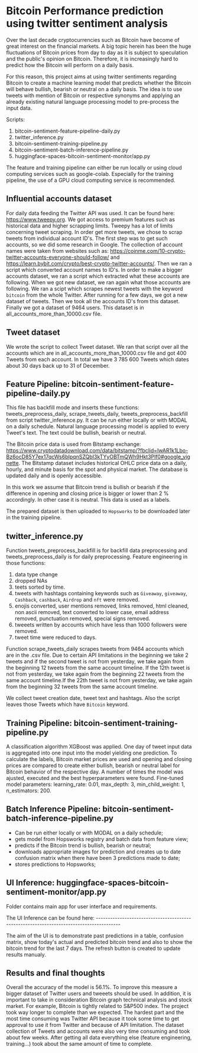# Bitcoin Performance prediction using twitter sentiment analysis

Over the last decade cryptocurrencies such as Bitcoin have become of great interest on the financial markets. 
A big topic herein has been the huge fluctuations of Bitcoin prices from day to day as it is subject to speculation and the public's opinion on Bitcoin.
Therefore, it is increasingly hard to predict how the Bitcoin will perform on a daily basis.

For this reason, this project aims at using twitter sentiments regarding Bitcoin to create a machine learning model that predicts whether the Bitcoin will behave bullish, bearish or neutral on a daily basis.
The idea is to use tweets with mention of Bitcoin or respective synonyms and applying an already existing natural language processing model to pre-process the input data.

Scripts:
1. bitcoin-sentiment-feature-pipeline-daily.py
2. twitter_inference.py
3. bitcoin-sentiment-training-pipeline.py
4. bitcoin-sentiment-batch-inference-pipeline.py
5. huggingface-spaces-bitcoin-sentiment-monitor/app.py

The feature and training pipeline can either be run locally or using cloud computing services such as google-colab. Especially for the training pipeline, the use of a GPU cloud computing service is recommended.

## Influential accounts dataset

For daily data feeding the Twitter API was used. It can be found here: https://www.tweepy.org. We got access to premium features such as historical data and higher scrapping limits.
Tweepy has a lot of limits concerning tweet scraping. In order get more tweets, we chose to scrap tweets from individual account ID's. The first step was to get such accounts, so we did some research in Google. The collection of account names were taken from websites such as: https://coinme.com/10-crypto-twitter-accounts-everyone-should-follow/ and https://learn.bybit.com/crypto/best-crypto-twitter-accounts/. Then we ran a script which converted account names to ID's. In order to make a bigger accounts dataset, we ran a script which extracted what these accounts are following. When we got new dataset, we ran again what those accounts are following. We ran a scipt which scrapes newest tweets with the keyword `bitcoin` from the whole Twitter. After running for a few days, we got a new dataset of tweets. Then we took all the accounts ID's from this dataset. Finally we got a dataset of 9464 users. This dataset is in all_accounts_more_than_10000.csv file.


## Tweet dataset
We wrote the script to collect Tweet dataset. We ran that script over all the accounts which are in all_accounts_more_than_10000.csv file and got 400 Tweets from each account. In total we have 3 785 600 Tweets which dates about 30 days back up to 31 of December.

## Feature Pipeline: bitcoin-sentiment-feature-pipeline-daily.py
This file has backfill mode and inserts these functions: tweets_preprocess_daily, scrape_tweets_daily, tweets_preprocess_backfill from script twitter_inference.py.
It can be run either locally or with MODAL on a daily schedule.
Natural language processing model is applied to every Tweet's text. The text could be bullish, bearish or neutral.

The Bitcoin price data is used from Bitstamp exchange: https://www.cryptodatadownload.com/data/bitstamp/?fbclid=IwAR1k1Lbo-Bz6ocD85Y7ex17qcWs6bIpqnSZQbI3kTYyOBTmQWh9Hkt3Plf0#google_vignette.
The Bitstamp dataset includes historical OHLC price data on a daily, hourly, and minute basis for the spot and physical market. The database is updated daily and is openly accessible.

In this work we assume that Bitcoin trend is bullish or bearish if the difference in opening and closing price is bigger or lower than 2 % accordingly. In other case it is neutral. This data is used as a labels.

The prepared dataset is then uploaded to `Hopsworks` to be downloaded later in the training pipeline.

## twitter_inference.py
Function tweets_preprocess_backfill is for backfill data preprocessing and tweets_preprocess_daily is for daily preprocessing. Feature engineering in those functions:
1. data type change
2. dropped NAs
3. teets sorted by time. 
4. tweets with hashtags containing keywords such as `Giveaway`, `giveaway`, `Cashback`, `cashback`, `Airdrop` and `nft` were removed.
5. enojis converted, user mentions removed, links removed, html cleaned, non ascii removed, text converted to lower case, email address removed, punctuation removed, special signs removed. 
6. tweeets written by accounts which have less than 1000 followers were removed.
7. tweet time were reduced to days.

Function scrape_tweets_daily scrapes tweets from 9464 accounts which are in the .csv file. Due to certain API limitations in the beginning we take 2 tweets and if the second tweet is not from yesterday, we take again from the beginning 12 tweets from the same account timeline. If the 12th tweet is not from yesterday, we take again from the beginning 22 tweets from the same account timeline.If the 22th tweet is not from yesterday, we take again from the beginning 32 tweets from the same account timeline.

We collect tweet creation date, tweet text and hashtags. 
Also the script leaves those Tweets which have `Bitcoin` keyword.

## Training Pipeline: bitcoin-sentiment-training-pipeline.py
A classification algorithm XGBoost was applied. One day of tweet input data is aggregated into one input into the model yielding one prediction.
To calculate the labels, Bitcoin market prices are used and opening and closing prices are compared to create either bullish, bearish or neutral label for Bitcoin behavior of the respective day.
A number of times the model was ajusted, executed and the best hyperparameters were found. Fine-tuned model parameters: learning_rate: 0.01, max_depth: 3, min_child_weight: 1, n_estimators: 200.

## Batch Inference Pipeline: bitcoin-sentiment-batch-inference-pipeline.py
- Can be run either locally or with MODAL on a daily schedule;
- gets model from Hopsworks registry and batch data from feature view;
- predicts if the Bitcoin trend is bullish, bearish or neutral;
- downloads appropriate images for prediction and creates up to date confusion matrix when there have been 3 predictions made to date;
- stores predictions to Hopsworks;

## UI Inference: huggingface-spaces-bitcoin-sentiment-monitor/app.py

Folder contains main app for user interface and requirements.

The UI Inference can be found here: ----------------------------------------------------------------------------------------

The aim of the UI is to demonstrate past predictions in a table, confusion matrix, show today's actual and predicted bitcoin trend and also to show the bitcoin trend for the last 7 days. The refresh button is created to update results manualy.

## Results and final thoughts
Overall the accuracy of the model is 56.1%. To improve this measure a bigger dataset of Twitter users and tweeets should be used. In addition, it is important to take in consideration Bitcoin graph technical analysis and stock market. For example, Bitcoin is tightly related to S&P500 index.
The project took way longer to complete than we expected. The hardest part and the most time consuming was Twitter API because it took some time to get approval to use it from Twitter and because of API limitation. The dataset collection of Tweets and accounts were also very time consuming and took about few weeks. After getting all data everything else (feature engineering, training...) took about the same amount of time to complete. 